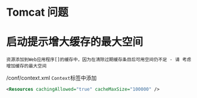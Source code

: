 # Tomcat 问题



# 启动提示增大缓存的最大空间

```log
资源添加到Web应用程序[]的缓存中，因为在清除过期缓存条目后可用空间仍不足 - 请 考虑增加缓存的最大空间
```

/conf/context.xml `Context`标签中添加

```xml
<Resources cachingAllowed="true" cacheMaxSize="100000" />
```

